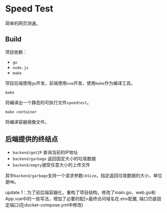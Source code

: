 # Speed Test

简单的网页测速。

## Build

项目依赖：

- `go`
- `node.js`
- `make`

项目后端使用`go`开发，前端使用`vue`开发，使用`make`作为编译工具。

```shell
make
```

将编译出一个静态的可执行文件`speedtest`。

```shell
make container
```

将编译容器镜像文件。

## 后端提供的终结点

- `backend/getIP` 查询当前的IP地址
- `backend/garbage` 返回固定大小的垃圾数据
- `backend/empty`接受任意大小的上传文件

其中`backend/garbage`支持一个请求参数`ckSize`，指定返回垃圾数据的大小，单位是`MB`。

update 1：为了前后端容器化，重构了项目结构，修改了main.go、web.go和App.vue中的一些写法，增加了必要的配[>最终访问域名在.env配置, 端口仍是固定端口(在docker-compose.yml中修改)

